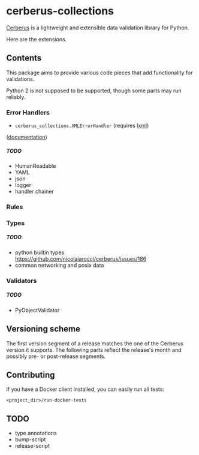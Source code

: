 # cerberus-collections

[Cerberus](http://python-cerberus.org) is a lightweight and extensible data
validation library for Python.

Here are the extensions.

## Contents

This package aims to provide various code pieces that add functionality for
validations.

Python 2 is not supposed to be supported, though some parts may run reliably.

### Error Handlers

- `cerberus_collections.XMLErrorHandler` (requires [lxml](https://pypi.org/project/lxml/))

([documentation](https://cerberus-collections.rtfd.io/en/latest/error_handlers.html))

##### TODO

- HumanReadable
- YAML
- json
- logger
- handler chainer

### Rules

### Types

##### TODO

- python builtin types https://github.com/nicolaiarocci/cerberus/issues/186
- common networking and posix data

### Validators

##### TODO

- PyObjectValidator


## Versioning scheme

The first version segment of a release matches the one of the Cerberus version 
it supports. The following parts reflect the release's month and possibly pre- 
or post-release segments.


## Contributing

If you have a Docker client installed, you can easily run all tests:

    <project_dir>/run-docker-tests


## TODO

- type annotations
- bump-script
- release-script
